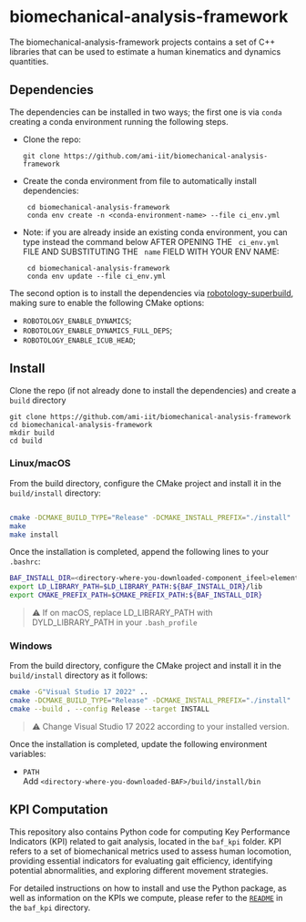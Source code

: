 # biomechanical-analysis-framework

The biomechanical-analysis-framework projects contains a set of C++ libraries that can be used to estimate a human kinematics and dynamics quantities.

## Dependencies

The dependencies can be installed in two ways; the first one is via `conda` creating a conda environment running the following steps.
 
* Clone the repo:

   ```
   git clone https://github.com/ami-iit/biomechanical-analysis-framework
   ```
* Create the conda environment from file to automatically install dependencies:
  ```
   cd biomechanical-analysis-framework
   conda env create -n <conda-environment-name> --file ci_env.yml
   ```
* Note: if you are already inside an existing conda environment, you can type instead the command below AFTER OPENING THE ` ci_env.yml`  FILE AND SUBSTITUTING THE ` name`  FIELD WITH YOUR ENV NAME:
  ```
   cd biomechanical-analysis-framework
   conda env update --file ci_env.yml
   ```

  
The second option is to install the dependencies via [robotology-superbuild](https://github.com/robotology/robotology-superbuild/blob/master/README.md), making sure to enable the following CMake options:
   - `ROBOTOLOGY_ENABLE_DYNAMICS`;
   - `ROBOTOLOGY_ENABLE_DYNAMICS_FULL_DEPS`;
   - `ROBOTOLOGY_ENABLE_ICUB_HEAD`;

## Install

Clone the repo (if not already done to install the dependencies) and create a `build` directory

```
git clone https://github.com/ami-iit/biomechanical-analysis-framework
cd biomechanical-analysis-framework
mkdir build
cd build
```

### Linux/macOS

From the build directory, configure the CMake project and install it in the `build/install` directory:

```bash

cmake -DCMAKE_BUILD_TYPE="Release" -DCMAKE_INSTALL_PREFIX="./install" ..
make
make install
```

Once the installation is completed, append the following lines to your `.bashrc`:
```bash
BAF_INSTALL_DIR=<directory-where-you-downloaded-component_ifeel>element_wearable_sw/build/install
export LD_LIBRARY_PATH=$LD_LIBRARY_PATH:${BAF_INSTALL_DIR}/lib
export CMAKE_PREFIX_PATH=$CMAKE_PREFIX_PATH:${BAF_INSTALL_DIR}
```

>:warning: If on macOS, replace LD_LIBRARY_PATH with DYLD_LIBRARY_PATH in your `.bash_profile`


### Windows

From the build directory, configure the CMake project and install it in the `build/install` directory as it follows:

```bash
cmake -G"Visual Studio 17 2022" .. 
cmake -DCMAKE_BUILD_TYPE="Release" -DCMAKE_INSTALL_PREFIX="./install" .
cmake --build . --config Release --target INSTALL
```

>:warning: Change Visual Studio 17 2022 according to your installed version.

Once the installation is completed, update the following environment variables:

- `PATH`  
Add `<directory-where-you-downloaded-BAF>/build/install/bin`


## KPI Computation
This repository also contains Python code for computing Key Performance Indicators (KPI) related to gait analysis, located in the `baf_kpi` folder. KPI refers to a set of biomechanical metrics used to assess human locomotion, providing essential indicators for evaluating gait efficiency, identifying potential abnormalities, and exploring different movement strategies.

For detailed instructions on how to install and use the Python package, as well as information on the KPIs we compute, please refer to the [`README`](.baf_kpi/README.md) in the `baf_kpi` directory.

